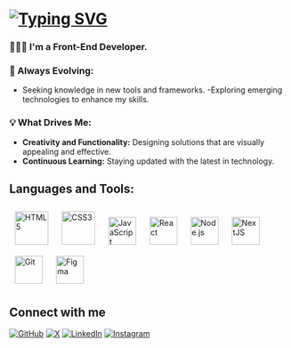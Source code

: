 # [![Typing SVG](https://readme-typing-svg.demolab.com?font=Fira+Code&weight=600&size=30&pause=1000&color=D1D7E0&width=650&lines=Hi!+%F0%9F%91%8B+I'm+Bruno+Teixeira+%F0%9F%91%A8%F0%9F%8F%BB%E2%80%8D%F0%9F%92%BB%E2%9C%8C%EF%B8%8F%F0%9F%91%BD)](https://git.io/typing-svg)
  

### 👨🏻‍💻 I'm a Front-End Developer.
  
### 🌱 Always Evolving:  
- Seeking knowledge in new tools and frameworks.
-Exploring emerging technologies to enhance my skills.  
  
### 💡 What Drives Me:  
-  **Creativity and Functionality:** Designing solutions that are visually appealing and effective.
- **Continuous Learning:**  Staying updated with the latest in technology.  

## Languages and Tools: 
<div align="left">  
<a href="[https://www.w3schools.com/html/default.asp]" target="_blank"><img style="margin: 10px" src="https://profilinator.rishav.dev/skills-assets/html5-original-wordmark.svg" alt="HTML5" height="60" /></a>  
<a href="https://www.w3schools.com/css/" target="_blank"><img style="margin: 10px" src="https://profilinator.rishav.dev/skills-assets/css3-original-wordmark.svg" alt="CSS3" height="60" /></a>  
<a href="https://www.javascript.com/" target="_blank"><img style="margin: 10px" src="https://profilinator.rishav.dev/skills-assets/javascript-original.svg" alt="JavaScript" height="50" /></a>  
<a href="https://reactjs.org/" target="_blank"><img style="margin: 10px" src="https://user-images.githubusercontent.com/25181517/183897015-94a058a6-b86e-4e42-a37f-bf92061753e5.png" alt="React" height="50" /></a>  
<a href="https://nodejs.org/" target="_blank"><img style="margin: 10px" src="https://profilinator.rishav.dev/skills-assets/nodejs-original-wordmark.svg" alt="Node.js" height="50" /></a>  
<a href="https://nextjs.org/" target="_blank"><img style="margin: 10px" src="https://profilinator.rishav.dev/skills-assets/nextjs.png" alt="NextJS" height="50" /></a>  
<a href="https://github.com/" target="_blank"><img style="margin: 10px" src="https://profilinator.rishav.dev/skills-assets/git-scm-icon.svg" alt="Git" height="50" /></a>  
<a href="https://www.figma.com/" target="_blank"><img style="margin: 10px" src="https://profilinator.rishav.dev/skills-assets/figma-icon.svg" alt="Figma" height="50" /></a>  

</div>


## Connect with me
[![GitHub](https://img.shields.io/badge/GitHub-%23121011.svg?logo=github&logoColor=white)](https://github.com/brunotxrs)
[![X](https://img.shields.io/badge/X-%23000000.svg?logo=X&logoColor=white)](https://twitter.com/brunotxrs)
[![LinkedIn](https://custom-icon-badges.demolab.com/badge/LinkedIn-0A66C2?logo=linkedin-white&logoColor=fff)](https://www.linkedin.com/in/brunotxrs/)
[![Instagram](https://img.shields.io/badge/Instagram-%23E4405F.svg?logo=Instagram&logoColor=white)](https://instagram.com/bruno_txrs)

